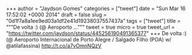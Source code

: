 
+++
author = "Jaydson Gomes"
categories = ["tweet"]
date = "Sun Mar 16 17:52:02 +0000 2014"
draft = false
slug = "0d1f7a8a1ee9ed03a1df2e41d19238037557437a"
tags = ["tweet"]
title = """De volta :) (@ Aeroporto ..."""
tweet = true
micro = true
tweet_url = "https://twitter.com/jaydson/status/445256190491365377"
+++
De volta :) (@ Aeroporto Internacional de Porto Alegre / Salgado Filho (POA) w/ @atilafassina) http://t.co/a7vOmnNQzV
